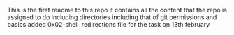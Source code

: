 This is the first readme to this repo
it contains all the content that  the repo is assigned to do including directories
including that of git permissions and basics
added 0x02-shell_redirections file for the task on 13th february
